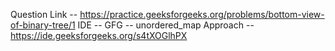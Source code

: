 Question Link -- https://practice.geeksforgeeks.org/problems/bottom-view-of-binary-tree/1
IDE -- GFG --
unordered_map Approach -- https://ide.geeksforgeeks.org/s4tXOGlhPX
